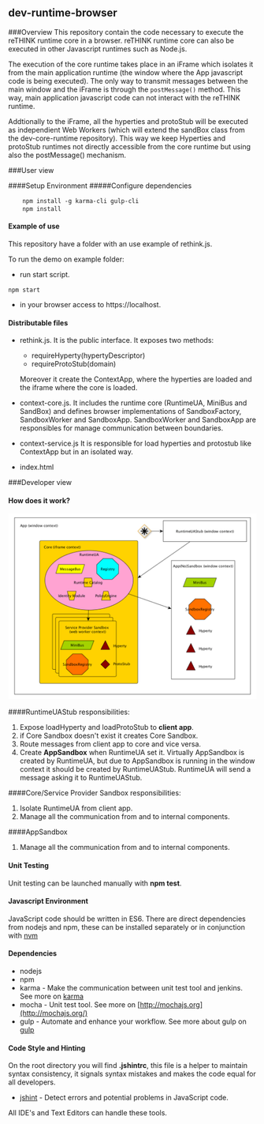## dev-runtime-browser

###Overview
This repository contain the code necessary to execute the reTHINK runtime core in a browser. reTHINK runtime core can also be executed in other Javascript runtimes such as Node.js.

The execution of the core runtime takes place in an iFrame which isolates it from the main application runtime (the window where the App javascript code is being executed). The only way to transmit messages between the main window and the iFrame is through the ```postMessage()``` method. This way, main application javascript code can not interact with the reTHINK runtime. 

Addtionally to the iFrame, all the hyperties and protoStub will be executed as independient Web Workers (which will extend the sandBox class from the dev-core-runtime repository). This way we keep Hyperties and protoStub runtimes not directly accessible from the core runtime but using also the postMessage() mechanism.

###User view

####Setup Environment
#####Configure dependencies

        npm install -g karma-cli gulp-cli
        npm install

#### Example of use

This repository have a folder with an use example of rethink.js. 

To run the demo on example folder:
 - run start script.
 ```
 npm start
 ```
 - in your browser access to https://localhost.

#### Distributable files
* rethink.js. It is the public interface. It exposes two methods:
    * requireHyperty(hypertyDescriptor)
    * requireProtoStub(domain)

    Moreover it create the ContextApp, where the hyperties are loaded and the iframe where the core is loaded.

* context-core.js. It includes the runtime core (RuntimeUA, MiniBus and SandBox) and defines browser implementations of SandboxFactory, SandboxWorker and SandboxApp. SandboxWorker and SandboxApp are responsibles for manage communication between boundaries.

* context-service.js It is responsible for load hyperties and protostub like ContextApp but in an isolated way.

* index.html

###Developer view    
#### How does it work?

![Runtime Browser](runtime-browser.png)

####RuntimeUAStub responsibilities:

1. Expose loadHyperty and loadProtoStub to **client app**.
2. if Core Sandbox doesn't exist it creates Core Sandbox.
3. Route messages from client app to core and vice versa.
4. Create **AppSandbox** when RuntimeUA set it.
    Virtually AppSandbox is created by RuntimeUA, but due to AppSandbox is running in the window context it should be created by RuntimeUAStub. RuntimeUA will send a message asking it to RuntimeUAStub.

####Core/Service Provider Sandbox responsibilities:

1. Isolate RuntimeUA from client app.
2. Manage all the communication from and to internal components.

####AppSandbox
1. Manage all the communication from and to internal components.

#### Unit Testing

Unit testing can be launched manually with **npm test**.

#### Javascript Environment

JavaScript code should be written in ES6. There are direct dependencies from nodejs and npm, these can be installed separately or in conjunction with [nvm](https://github.com/creationix/nvm)

#### Dependencies

-   nodejs
-   npm
-   karma - Make the communication between unit test tool and jenkins. See more on [karma](http://karma-runner.github.io/0.13/index.html)
-   mocha - Unit test tool. See more on [http://mochajs.org](http://mochajs.org/)
-   gulp - Automate and enhance your workflow. See more about gulp on [gulp](http://gulpjs.com/)

#### Code Style and Hinting

On the root directory you will find **.jshintrc**, this file is a helper to maintain syntax consistency, it signals syntax mistakes and makes the code equal for all developers.

-   [jshint](http://jshint.com/) - Detect errors and potential problems in JavaScript code.

All IDE's and Text Editors can handle these tools.



